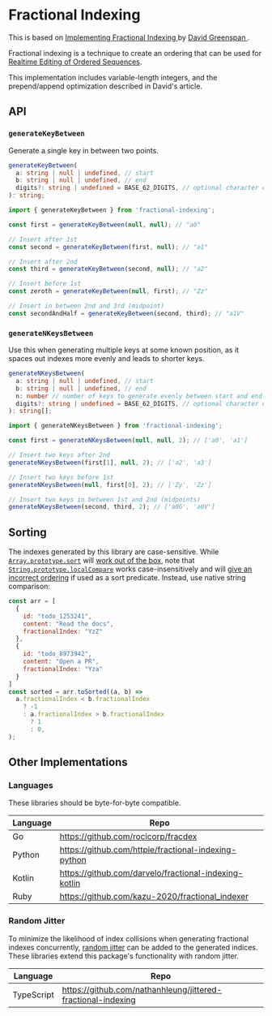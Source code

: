 # Fractional Indexing

This is based on [Implementing Fractional Indexing
](https://observablehq.com/@dgreensp/implementing-fractional-indexing) by [David Greenspan
](https://github.com/dgreensp).

Fractional indexing is a technique to create an ordering that can be used for [Realtime Editing of Ordered Sequences](https://www.figma.com/blog/realtime-editing-of-ordered-sequences/).

This implementation includes variable-length integers, and the prepend/append optimization described in David's article.

## API

### `generateKeyBetween`

Generate a single key in between two points.

```ts
generateKeyBetween(
  a: string | null | undefined, // start
  b: string | null | undefined, // end
  digits?: string | undefined = BASE_62_DIGITS, // optional character encoding
): string;
```

```ts
import { generateKeyBetween } from 'fractional-indexing';

const first = generateKeyBetween(null, null); // "a0"

// Insert after 1st
const second = generateKeyBetween(first, null); // "a1"

// Insert after 2nd
const third = generateKeyBetween(second, null); // "a2"

// Insert before 1st
const zeroth = generateKeyBetween(null, first); // "Zz"

// Insert in between 2nd and 3rd (midpoint)
const secondAndHalf = generateKeyBetween(second, third); // "a1V"
```

### `generateNKeysBetween`

Use this when generating multiple keys at some known position, as it spaces out indexes more evenly and leads to shorter keys.

```ts
generateNKeysBetween(
  a: string | null | undefined, // start
  b: string | null | undefined, // end
  n: number // number of keys to generate evenly between start and end
  digits?: string | undefined = BASE_62_DIGITS, // optional character encoding
): string[];
```

```ts
import { generateNKeysBetween } from 'fractional-indexing';

const first = generateNKeysBetween(null, null, 2); // ['a0', 'a1']

// Insert two keys after 2nd
generateNKeysBetween(first[1], null, 2); // ['a2', 'a3']

// Insert two keys before 1st
generateNKeysBetween(null, first[0], 2); // ['Zy', 'Zz']

// Insert two keys in between 1st and 2nd (midpoints)
generateNKeysBetween(second, third, 2); // ['a0G', 'a0V']
```

## Sorting

The indexes generated by this library are case-sensitive. While [`Array.prototype.sort`](https://developer.mozilla.org/en-US/docs/Web/JavaScript/Reference/Global_Objects/Array/sort) will [work out of the box](https://github.com/rocicorp/fractional-indexing/issues/19), note that [`String.prototype.localCompare`](https://developer.mozilla.org/en-US/docs/Web/JavaScript/Reference/Global_Objects/String/localeCompare) works case-insensitively and will [give an incorrect ordering](https://github.com/rocicorp/fractional-indexing/issues/20) if used as a sort predicate. Instead, use native string comparison:

```js
const arr = [
  {
    id: "todo_1253241",
    content: "Read the docs",
    fractionalIndex: "YzZ"
  },
  {
    id: "todo_8973942",
    content: "Open a PR",
    fractionalIndex: "Yza" 
  }
]
const sorted = arr.toSorted((a, b) =>
  a.fractionalIndex < b.fractionalIndex
    ? -1
    : a.fractionalIndex > b.fractionalIndex
      ? 1
      : 0,
);
```

## Other Implementations

### Languages

These libraries should be byte-for-byte compatible.

| Language | Repo                                                  |
| -------- | ----------------------------------------------------- |
| Go       | https://github.com/rocicorp/fracdex                   |
| Python   | https://github.com/httpie/fractional-indexing-python  |
| Kotlin   | https://github.com/darvelo/fractional-indexing-kotlin |
| Ruby     | https://github.com/kazu-2020/fractional_indexer       |

### Random Jitter

To minimize the likelihood of index collisions when generating fractional indexes concurrently, [random jitter](https://madebyevan.com/algos/crdt-fractional-indexing/) can be added to the generated indices. These libraries extend this package's functionality with random jitter.

| Language   | Repo                                                         |
| ---------- | ------------------------------------------------------------ |
| TypeScript | https://github.com/nathanhleung/jittered-fractional-indexing |

